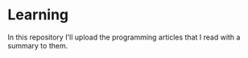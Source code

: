 # Learning
In this repository I'll upload the programming articles that I read with a summary to them.
